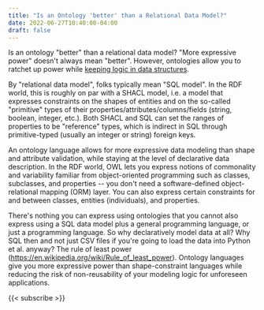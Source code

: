 ```yaml
---
title: "Is an Ontology 'better' than a Relational Data Model?"
date: 2022-06-27T10:40:08-04:00
draft: false
---
```


Is an ontology "better" than a relational data model?
"More expressive power" doesn't always mean "better".
However, ontologies allow you to ratchet up power while [keeping logic in data structures](https://en.wikipedia.org/wiki/Rule_of_least_power).

By "relational data model", folks typically mean "SQL model".
In the RDF world, this is roughly on par with a SHACL model, i.e. a model that expresses constraints on the shapes of entities and on the so-called "primitive" types of their properties/attributes/columns/fields (string, boolean, integer, etc.).
Both SHACL and SQL can set the ranges of properties to be "reference" types, which is indirect in SQL through primitive-typed (usually an integer or string) foreign keys.

An ontology language allows for more expressive data modeling than shape and attribute validation, while staying at the level of declarative data description.
In the RDF world, OWL lets you express notions of commonality and variability familiar from object-oriented programming such as classes, subclasses, and properties -- you don't need a software-defined object-relational mapping (ORM) layer.
You can also express certain constraints for and between classes, entities (individuals), and properties.

There's nothing you can express using ontologies that you cannot also express using a SQL data model plus a general programming language, or just a programming language.
So why declaratively model data at all? Why SQL then and not just CSV files if you're going to load the data into Python et al. anyway?
The rule of least power (https://en.wikipedia.org/wiki/Rule_of_least_power).
Ontology languages give you more expressive power than shape-constraint languages while reducing the risk of non-reusability of your modeling logic for unforeseen applications.

{{< subscribe >}}
